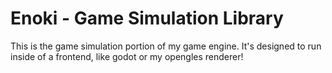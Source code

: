 # Enoki - Game Simulation Library

This is the game simulation portion of my game engine. It's designed to run inside of a frontend, like godot or my opengles renderer!
